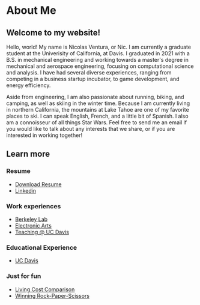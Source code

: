 # About Me

## Welcome to my website!

Hello, world! My name is Nicolas Ventura, or Nic. I am currently a graduate student at the Univerisity of California, at Davis. I graduated in 2021 with a B.S. in mechanical engineering and working towards a master's degree in mechanical and aerospace engineering, focusing on computational science and analysis. I have had several diverse experiences, ranging from competing in a business startup incubator, to game development, and energy efficiency.

Aside from engineering, I am also passionate about running, biking, and camping, as well as skiing in the winter time. Because I am currently living in northern California, the mountains at Lake Tahoe are one of my favorite places to ski. I can speak English, French, and a little bit of Spanish. I also am a connoisseur of all things Star Wars. Feel free to send me an email if you would like to talk about any interests that we share, or if you are interested in working together!

## Learn more

### Resume

* [Download Resume](Resume.pdf)
* [Linkedin](https://www.linkedin.com/in/nfv/)

### Work experiences

* [Berkeley Lab](lbl)
* [Electronic Arts](ea)
* [Teaching @ UC Davis](ucd1)

### Educational Experience

* [UC Davis](ucd)

### Just for fun

* [Living Cost Comparison](col)
* [Winning Rock-Paper-Scissors](rps)